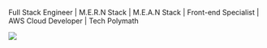 Full Stack Engineer | M.E.R.N Stack | M.E.A.N Stack | Front-end Specialist | AWS Cloud Developer | Tech Polymath

<img src="https://github-readme-stats.vercel.app/api?username=Godstrump&&show_icons=true&title_color=ffffff&icon_color=bb2acf&text_color=daf7dc&bg_color=191919">
